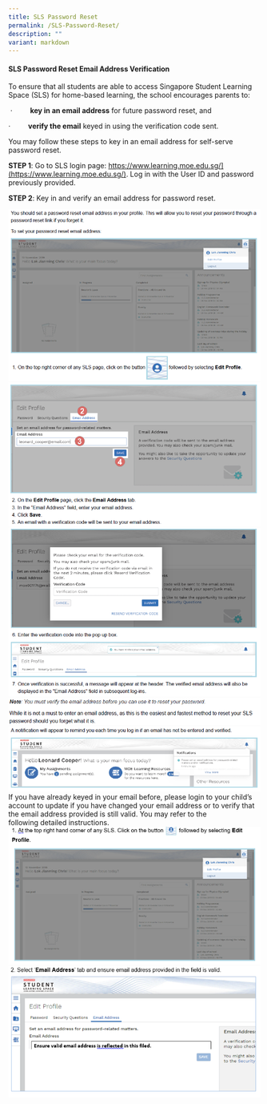 ```yaml
---
title: SLS Password Reset
permalink: /SLS-Password-Reset/
description: ""
variant: markdown
---
```

#### SLS Password Reset Email Address Verification


To ensure that all students are able to access Singapore Student Learning Space (SLS) for home-based learning, the school encourages parents to:

 ·         **key in an email address** for future password reset, and

·         **verify the email** keyed in using the verification code sent.

You may follow these steps to key in an email address for self-serve password reset.

**STEP 1**: Go to SLS login page: https://www.learning.moe.edu.sg/](https://www.learning.moe.edu.sg/). Log in with the User ID and password previously provided.  

**STEP 2**: Key in and verify an email address for password reset.

![](/images/sls1.png)
![](/images/sls2.png)
![](/images/sls3.png)
![](/images/sls4.png)
![](/images/sls5.png)
If you have already keyed in your email before, please login to your child’s account to update if you have changed your email address or to verify that the email address provided is still valid. You may refer to the following detailed instructions.
![](/images/1a.png)
![](/images/2a.png)